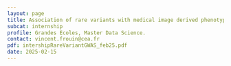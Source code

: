 ```yaml
---
layout: page
title: Association of rare variants with medical image derived phenotypes in a large biobank with WES and WGS
subcat: internship
profile: Grandes Ecoles, Master Data Science.
contact: vincent.frouin@cea.fr
pdf: intershipRareVariantGWAS_feb25.pdf
date: 2025-02-15
---
```


